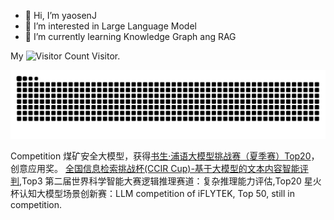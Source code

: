 - 👋 Hi, I’m yaosenJ
- 👀 I’m interested in Large Language Model
- 🌱 I’m currently learning Knowledge Graph ang RAG

My ![Visitor Count](https://profile-counter.glitch.me/yaosenJ/count.svg) Visitor.

<picture>
  <source media="(prefers-color-scheme: dark)" srcset="https://raw.githubusercontent.com/yaosenJ/yaosenJ/output/github-contribution-grid-snake-dark.svg">
  <source media="(prefers-color-scheme: light)" srcset="https://raw.githubusercontent.com/yaosenJ/yaosenJ//output/github-contribution-grid-snake.svg">
  <img alt="github contribution grid snake animation" src="https://raw.githubusercontent.com/yaosenJ/yaosenJ/output/github-contribution-grid-snake.svg">
</picture>

Competition
煤矿安全大模型，获得[书生·浦语大模型挑战赛（夏季赛）Top20](https://mp.weixin.qq.com/s/hUcOwavLyzMThLgf4z1Y1g)，创意应用奖。
[全国信息检索挑战杯(CCIR Cup)-基于大模型的文本内容智能评判](https://www.datafountain.cn/competitions/1032),Top3
第二届世界科学智能大赛逻辑推理赛道：复杂推理能力评估,Top20
星火杯认知大模型场景创新赛：LLM competition of iFLYTEK, Top 50, still in competition.
